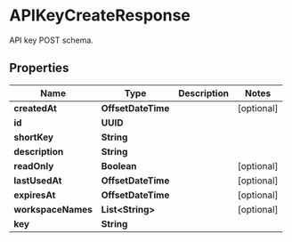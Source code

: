 

# APIKeyCreateResponse

API key POST schema.

## Properties

| Name | Type | Description | Notes |
|------------ | ------------- | ------------- | -------------|
|**createdAt** | **OffsetDateTime** |  |  [optional] |
|**id** | **UUID** |  |  |
|**shortKey** | **String** |  |  |
|**description** | **String** |  |  |
|**readOnly** | **Boolean** |  |  [optional] |
|**lastUsedAt** | **OffsetDateTime** |  |  [optional] |
|**expiresAt** | **OffsetDateTime** |  |  [optional] |
|**workspaceNames** | **List&lt;String&gt;** |  |  [optional] |
|**key** | **String** |  |  |



